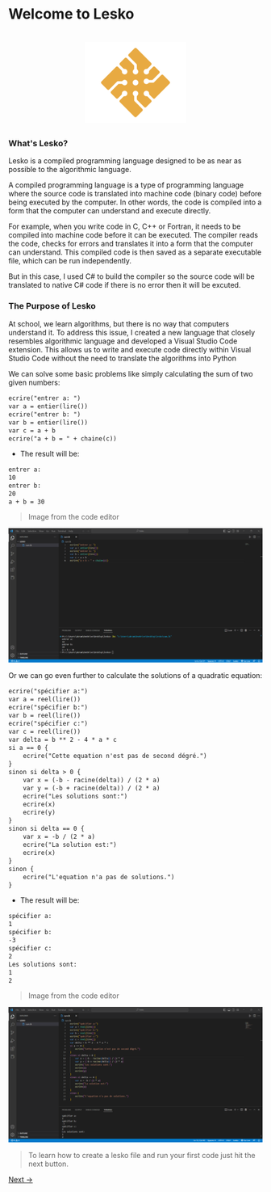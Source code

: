 # Welcome to Lesko


<h1 align="center">
  <img src="https://github.com/Mohamed-Akram-Hl/docs/blob/main/assets/Logo.png?raw=true" width="200px"/>
</h1>

### What's Lesko?


Lesko is a compiled programming language designed to be as near as possible to the algorithmic language.

A compiled programming language is a type of programming language where the source code is translated into machine code (binary code) before being executed by the computer. In other words, the code is compiled into a form that the computer can understand and execute directly.


For example, when you write code in C, C++ or Fortran, it needs to be compiled into machine code before it can be executed. The compiler reads the code, checks for errors and translates it into a form that the computer can understand. This compiled code is then saved as a separate executable file, which can be run independently.

But in this case, I used C# to build the compiler so the source code will be translated to native C# code if there is no error then it will be excuted.

### The Purpose of Lesko

At school, we learn algorithms, but there is no way that computers understand it. To address this issue, I created a new language that closely resembles algorithmic language and developed a Visual Studio Code extension. This allows us to write and execute code directly within Visual Studio Code without the need to translate the algorithms into Python


We can solve some basic problems like simply calculating the sum of two given numbers:


```
ecrire("entrer a: ")
var a = entier(lire())
ecrire("entrer b: ")
var b = entier(lire())
var c = a + b
ecrire("a + b = " + chaine(c))
```

* The result will be:

```
entrer a: 
10
entrer b:
20
a + b = 30
```

> Image from the code editor

![sum](https://raw.githubusercontent.com/Mohamed-Akram-Hl/docs/main/assets/Screenshot%202023-02-10%20195930.png)

Or we can go even further to calculate the solutions of a quadratic equation:

```
ecrire("spécifier a:")
var a = reel(lire())
ecrire("spécifier b:")
var b = reel(lire())
ecrire("spécifier c:")
var c = reel(lire())
var delta = b ** 2 - 4 * a * c
si a == 0 {
    ecrire("Cette equation n'est pas de second dégré.")
}
sinon si delta > 0 {
    var x = (-b - racine(delta)) / (2 * a)
    var y = (-b + racine(delta)) / (2 * a)
    ecrire("Les solutions sont:")
    ecrire(x)
    ecrire(y)
}
sinon si delta == 0 {
    var x = -b / (2 * a)
    ecrire("La solution est:")
    ecrire(x)
}
sinon {
    ecrire("L'equation n'a pas de solutions.")
}
```

* The result will be:

```
spécifier a:
1
spécifier b:
-3
spécifier c:
2
Les solutions sont:
1
2
```

> Image from the code editor


![quad](https://raw.githubusercontent.com/Mohamed-Akram-Hl/docs/main/assets/Screenshot%202023-02-10%20200951.png)

> To learn how to create a lesko file and run your first code just hit the next button.

[Next ->](https://github.com/Mohamed-Akram-Hl/docs/blob/main/1.%20Installation%20and%20Setup/Installation%20and%20Setup.md)
